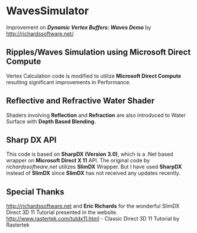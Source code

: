 # WavesSimulator
Improvement on _**Dynamic Vertex Buffers: Waves Demo**_ by http://richardssoftware.net/. 

Ripples/Waves Simulation using Microsoft Direct Compute
--------------------------------------------------------
Vertex Calculation code is modified to utilize **Microsoft Direct Compute** resulting significant improvements in Performance. 

Reflective and Refractive Water Shader
----------------------------------------
Shaders involving **Reflection** and **Refraction** are also introduced to Water Surface with **Depth Based Blending.**

Sharp DX API
----------------------------------------
This code is based on **SharpDX (Version 3.0)**, which is a .Net based wrapper on **Microsoft Direct X 11** API.
The original code by *richardssoftware.net* utilizes **SlimDX** Wrapper. But I have used **SharpDX** instead of **SlimDX** since **SlimDX** has not received any updates recently. 

Special Thanks
--------------
http://richardssoftware.net and **Eric Richards** for the wonderful SlimDX Direct 3D 11 Tutorial presented in the website.
http://www.rastertek.com/tutdx11.html - Classic Direct 3D 11 Tutorial by Rastertek

